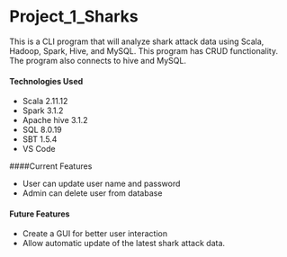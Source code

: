 # Project_1_Sharks

This is a CLI program that will analyze shark attack data using Scala, Hadoop, Spark, Hive, and MySQL. 
This program has CRUD functionality. The program also connects to hive and MySQL.



#### Technologies Used
- Scala  2.11.12
- Spark 3.1.2
- Apache hive 3.1.2
- SQL  8.0.19
- SBT 1.5.4
- VS Code



####Current Features
- User can update user name and password
- Admin can delete user from database


#### Future Features
- Create a GUI for better user interaction
- Allow automatic update of the latest shark attack data.
